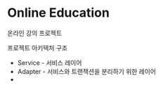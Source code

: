 # Online Education

온라인 강의 프로젝트

프로젝트 아키텍처 구조
* Service - 서비스 레이어
* Adapter - 서비스와 트랜잭션을 분리하기 위한 레이어
* 